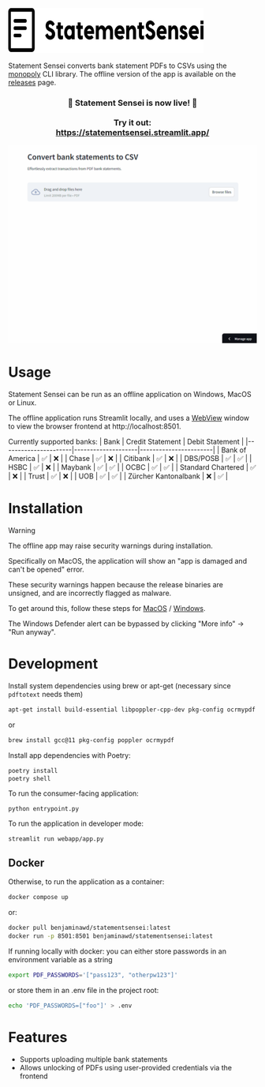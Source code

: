 <img src="./docs/logo.svg" width="396" height="91">

Statement Sensei converts bank statement PDFs to CSVs using the [monopoly](https://github.com/benjamin-awd/monopoly) CLI library. The offline version of the app is available on the [releases](https://github.com/benjamin-awd/statementsensei/releases) page.

<h3 align="center">
    🎉 Statement Sensei is now live! 🎉
    <br><br>
    Try it out: <br>
    <a href="https://statementsensei.streamlit.app/">https://statementsensei.streamlit.app/</a>
</h3>

<p align="center">
    <img src="./docs/statement_sensei_demo.gif" width=800>
</p>

# Usage

Statement Sensei can be run as an offline application on Windows, MacOS or Linux.

The offline application runs Streamlit locally, and uses a [WebView](https://tauri.app/v1/references/webview-versions/) window to view the browser frontend at http://localhost:8501.

Currently supported banks:
| Bank                 | Credit Statement   | Debit Statement       |
|----------------------|--------------------|-----------------------|
| Bank of America      | ✅                 | ❌                   |
| Chase                | ✅                 | ❌                   |
| Citibank             | ✅                 | ❌                   |
| DBS/POSB             | ✅                 | ✅                   |
| HSBC                 | ✅                 | ❌                   |
| Maybank              | ✅                 | ✅                   |
| OCBC                 | ✅                 | ✅                   |
| Standard Chartered   | ✅                 | ❌                   |
| Trust                | ✅                 | ❌                   |
| UOB                  | ✅                 | ✅                   |
| Zürcher Kantonalbank | ❌                 | ✅                   |

# Installation

> [!WARNING]
> The offline app may raise security warnings during installation.

Specifically on MacOS, the application will show an "app is damaged and can't be opened" error.

These security warnings happen because the release binaries are unsigned, and are incorrectly flagged as malware.

To get around this, follow these steps for [MacOS](https://support.apple.com/en-sg/guide/mac-help/mh40616/mac) / [Windows](https://stackoverflow.com/questions/54733909/windows-defender-alert-users-from-my-pyinstaller-exe).

The Windows Defender alert can be bypassed by clicking "More info" -> "Run anyway".

# Development
Install system dependencies using brew or apt-get (necessary since `pdftotext` needs them)

```sh
apt-get install build-essential libpoppler-cpp-dev pkg-config ocrmypdf
```

or

```sh
brew install gcc@11 pkg-config poppler ocrmypdf
```

Install app dependencies with Poetry:
```shell
poetry install
poetry shell
```

To run the consumer-facing application:
```shell
python entrypoint.py
```

To run the application in developer mode:
```shell
streamlit run webapp/app.py
```

## Docker
Otherwise, to run the application as a container:
```sh
docker compose up
```

or:

```sh
docker pull benjaminawd/statementsensei:latest
docker run -p 8501:8501 benjaminawd/statementsensei:latest
```

If running locally with docker: you can either store passwords in an environment variable as a string

```sh
export PDF_PASSWORDS='["pass123", "otherpw123"]'
```

or store them in an .env file in the project root:

```sh
echo 'PDF_PASSWORDS=["foo"]' > .env
```

# Features
- Supports uploading multiple bank statements
- Allows unlocking of PDFs using user-provided credentials via the frontend
